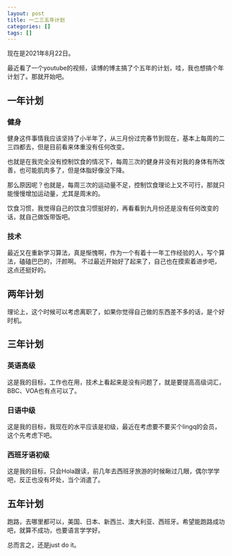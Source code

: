 ```yaml
---
layout: post
title: 一二三五年计划
categories: []
tags: []
---
```

现在是2021年8月22日。

最近看了一个youtube的视频，读博的博主搞了个五年的计划，哇，我也想搞个年计划了。那就开始吧。

## 一年计划
### 健身
健身这件事情我应该坚持了小半年了，从三月份过完春节到现在，基本上每周的二三四都去，但是目前看来体重没有任何改变。

也就是在我完全没有控制饮食的情况下，每周三次的健身并没有对我的身体有所改善，也可能肌肉多了，但是体脂好像没下降。

那么原因呢？也就是，每周三次的运动量不足，控制饮食理论上又不可行，那就只能慢慢增加运动量，尤其是周末的。

饮食习惯，我觉得自己的饮食习惯挺好的，再看看到九月份还是没有任何改变的话，就自己做饭带饭吧。


### 技术
最近又在重新学习算法，真是惭愧啊，作为一个有着十一年工作经验的人，写个算法，磕磕巴巴的，汗颜啊。
不过最近开始好了起来了，自己也在摸索着进步吧，这点还挺好的。

## 两年计划
理论上，这个时候可以考虑离职了，如果你觉得自己做的东西差不多的话，是个好时机。

## 三年计划
### 英语高级
这是我的目标，工作也在用，技术上看起来是没有问题了，就是要提高高级词汇，BBC、VOA也有点可以了。

### 日语中级
这是我的目标，我现在的水平应该是初级，最近在考虑要不要买个lingq的会员，这个先考虑下吧。

### 西班牙语初级
这是我的目标，只会Hola跟读，前几年去西班牙旅游的时候瞅过几眼，偶尔学学吧，反正也没有坏处，当个消遣了。

## 五年计划
跑路，去哪里都可以，美国、日本、新西兰、澳大利亚、西班牙。希望能跑路成功吧，就算不成功，也要语言学学好。

总而言之，还是just do it。
